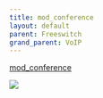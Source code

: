 ```yaml
---
title: mod_conference 
layout: default
parent: Freeswitch
grand_parent: VoIP
---
```

[mod_conference]


[mod_conference]: https://freeswitch.org/confluence/display/FREESWITCH/mod_conference

![](../../../assets/images/freeswitch.jpg)
